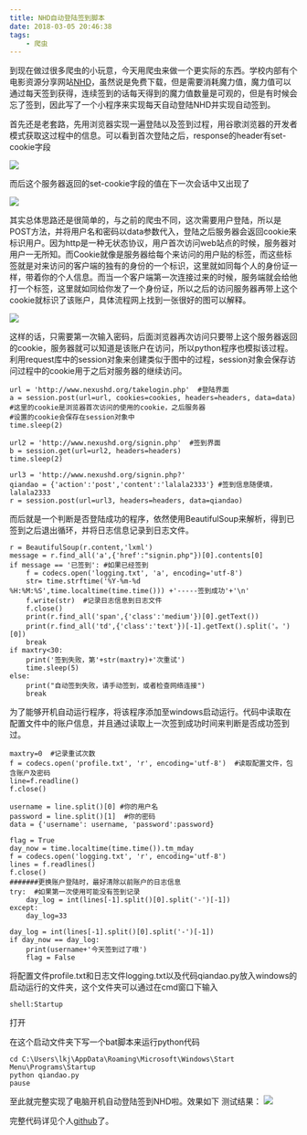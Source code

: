 ```yaml
---
title: NHD自动登陆签到脚本
date: 2018-03-05 20:46:38
tags:
	- 爬虫
---
```

到现在做过很多爬虫的小玩意，今天用爬虫来做一个更实际的东西。学校内部有个电影资源分享网站[NHD](http://www.nexushd.org/index.php)，虽然说是免费下载，但是需要消耗魔力值，魔力值可以通过每天签到获得，连续签到的话每天得到的魔力值数量是可观的，但是有时候会忘了签到，因此写了一个小程序来实现每天自动登陆NHD并实现自动签到。
<!-- more -->

首先还是老套路，先用浏览器实现一遍登陆以及签到过程，用谷歌浏览器的开发者模式获取这过程中的信息。可以看到首次登陆之后，response的header有set-cookie字段

![](https://i.imgur.com/blGVz73.png)

而后这个服务器返回的set-cookie字段的值在下一次会话中又出现了

![](https://i.imgur.com/gI5d49F.png)


其实总体思路还是很简单的，与之前的爬虫不同，这次需要用户登陆，所以是POST方法，并将用户名和密码以data参数代入，登陆之后服务器会返回cookie来标识用户。因为http是一种无状态协议，用户首次访问web站点的时候，服务器对用户一无所知。而Cookie就像是服务器给每个来访问的用户贴的标签，而这些标签就是对来访问的客户端的独有的身份的一个标识，这里就如同每个人的身份证一样，带着你的个人信息。而当一个客户端第一次连接过来的时候，服务端就会给他打一个标签，这里就如同给你发了一个身份证，所以之后的访问服务器再带上这个cookie就标识了该账户，具体流程网上找到一张很好的图可以解释。

![](https://i.imgur.com/LRa6WPr.png)

这样的话，只需要第一次输入密码，后面浏览器再次访问只要带上这个服务器返回的cookie，服务器就可以知道是该账户在访问，所以python程序也模拟该过程。利用request库中的session对象来创建类似于图中的过程，session对象会保存访问过程中的cookie用于之后对服务器的继续访问。

	url = 'http://www.nexushd.org/takelogin.php'  #登陆界面
	a = session.post(url=url, cookies=cookies, headers=headers, data=data)
	#这里的cookie是浏览器首次访问的使用的cookie，之后服务器
	#设置的cookie会保存在session对象中
	time.sleep(2)
	
	url2 = 'http://www.nexushd.org/signin.php'  #签到界面
    b = session.get(url=url2, headers=headers)
    time.sleep(2)

    url3 = 'http://www.nexushd.org/signin.php?'
    qiandao = {'action':'post','content':'lalala2333'} #签到信息随便填，lalala2333
    r = session.post(url=url3, headers=headers, data=qiandao)

而后就是一个判断是否登陆成功的程序，依然使用BeautifulSoup来解析，得到已签到之后退出循环，并将日志信息记录到日志文件。

    r = BeautifulSoup(r.content,'lxml')
    message = r.find_all('a',{'href':"signin.php"})[0].contents[0]
    if message == '已签到': #如果已经签到
        f = codecs.open('logging.txt', 'a', encoding='utf-8')
        str= time.strftime('%Y-%m-%d  %H:%M:%S',time.localtime(time.time())) +'-----签到成功'+'\n'
        f.write(str)  #记录日志信息到日志文件
        f.close()
        print(r.find_all('span',{'class':'medium'})[0].getText())
        print(r.find_all('td',{'class':'text'})[-1].getText().split('。')[0])
        break
    if maxtry<30:
        print('签到失败，第'+str(maxtry)+'次重试')
        time.sleep(5)
    else:
        print("自动签到失败，请手动签到，或者检查网络连接")
        break


为了能够开机自动运行程序，将该程序添加至windows启动运行。代码中读取在配置文件中的账户信息，并且通过读取上一次签到成功时间来判断是否成功签到过。

	maxtry=0  #记录重试次数
	f = codecs.open('profile.txt', 'r', encoding='utf-8')  #读取配置文件，包含账户及密码
	line=f.readline()
	f.close()
	
	username = line.split()[0] #你的用户名
	password = line.split()[1]  #你的密码
	data = {'username': username, 'password':password}
	
	flag = True
	day_now = time.localtime(time.time()).tm_mday
	f = codecs.open('logging.txt', 'r', encoding='utf-8')
	lines = f.readlines()
	f.close()
	#######更换账户登陆时，最好清除以前账户的日志信息
	try:  #如果第一次使用可能没有签到记录
		day_log = int(lines[-1].split()[0].split('-')[-1])
	except:
		day_log=33
	
	day_log = int(lines[-1].split()[0].split('-')[-1])
	if day_now == day_log:
	    print(username+'今天签到过了哦')
	    flag = False
将配置文件profile.txt和日志文件logging.txt以及代码qiandao.py放入windows的启动运行的文件夹，这个文件夹可以通过在cmd窗口下输入

	shell:Startup

打开


在这个启动文件夹下写一个bat脚本来运行python代码

	cd C:\Users\lkj\AppData\Roaming\Microsoft\Windows\Start Menu\Programs\Startup
	python qiandao.py
	pause

至此就完整实现了电脑开机自动登陆签到NHD啦。效果如下
测试结果：
![](https://i.imgur.com/YCq9I1U.png)


完整代码详见个人[github](https://github.com/lkj1114889770/WebScraping/tree/master/qiandao)了。
